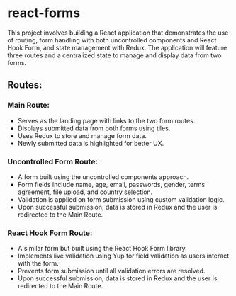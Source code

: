 # react-forms
This project involves building a React application that demonstrates the use of routing, form handling with both uncontrolled components and React Hook Form, and state management with Redux.
The application will feature three routes and a centralized state to manage and display data from two forms.

## Routes:

### Main Route:

- Serves as the landing page with links to the two form routes.
- Displays submitted data from both forms using tiles.
- Uses Redux to store and manage form data.
- Newly submitted data is highlighted for better UX.

  
### Uncontrolled Form Route:

- A form built using the uncontrolled components approach.
- Form fields include name, age, email, passwords, gender, terms agreement, file upload, and country selection.
- Validation is applied on form submission using custom validation logic.
- Upon successful submission, data is stored in Redux and the user is redirected to the Main Route.

  
### React Hook Form Route:

- A similar form but built using the React Hook Form library.
- Implements live validation using Yup for field validation as users interact with the form.
- Prevents form submission until all validation errors are resolved.
- Upon successful submission, data is stored in Redux and the user is redirected to the Main Route.
